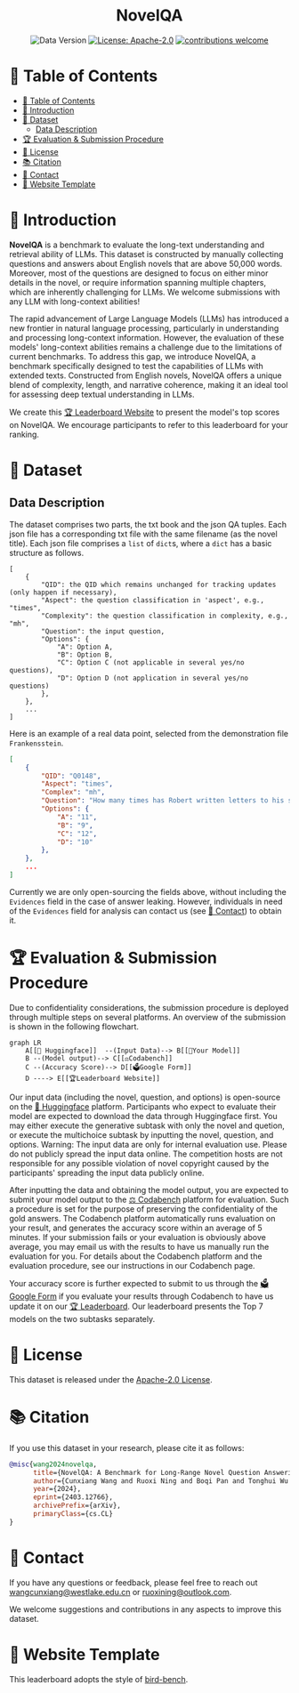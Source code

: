 <div align="center">
  <h1> NovelQA </h1>
  
  ![Data Version](https://img.shields.io/badge/Data%20Version-1.0.0-blue.svg?style=for-the-badge&logo=appveyor)
  [![License: Apache-2.0](https://img.shields.io/crates/l/Ap?style=for-the-badge)](https://opensource.org/licenses/Apache-2.0)
  [![contributions welcome](https://img.shields.io/badge/contributions-welcome-brightgreen.svg?style=for-the-badge)](https://github.com/NovelQA/novelqa.github.io/issues)
</div>

# 📌 Table of Contents
- [📌 Table of Contents](#-table-of-contents)
- [🚀 Introduction](#-introduction)
- [📝 Dataset](#-dataset)
  - [Data Description](#data-description)
- [🏆 Evaluation \& Submission Procedure](#-evaluation--submission-procedure)
- [📜 License](#-license)
- [📚 Citation](#-citation)
- [📮 Contact](#-contact)
- [🎨 Website Template](#-website-template)
  
# 🚀 Introduction

  **NovelQA** is a benchmark to evaluate the long-text understanding and retrieval ability of LLMs. This dataset is constructed by manually collecting questions and answers about English novels that are above 50,000 words. Moreover, most of the questions are designed to focus on either minor details in the novel, or require information spanning multiple chapters, which are inherently challenging for LLMs. We welcome submissions with any LLM with long-context abilities!

  The rapid advancement of Large Language Models (LLMs) has introduced a new frontier in natural language processing, particularly in understanding and processing long-context information. However, the evaluation of these models' long-context abilities remains a challenge due to the limitations of current benchmarks. To address this gap, we introduce NovelQA, a benchmark specifically designed to test the capabilities of LLMs with extended texts. Constructed from English novels, NovelQA offers a unique blend of complexity, length, and narrative coherence, making it an ideal tool for assessing deep textual understanding in LLMs. 

  We create this [🏆 Leaderboard Website](https://novelqa.github.io/) to present the model's top scores on NovelQA. We encourage participants to refer to this leaderboard for your ranking.


# 📝 Dataset
  ## Data Description

  The dataset comprises two parts, the txt book and the json QA tuples. Each json file has a corresponding txt file with the same filename (as the novel title). 
  Each json file comprises a `list` of `dict`s, where a `dict` has a basic structure as follows.
```
[
    {
        "QID": the QID which remains unchanged for tracking updates (only happen if necessary),
        "Aspect": the question classification in 'aspect', e.g., "times",
        "Complexity": the question classification in complexity, e.g., "mh",
        "Question": the input question,
        "Options": {
            "A": Option A,
            "B": Option B,
            "C": Option C (not applicable in several yes/no questions),
            "D": Option D (not application in several yes/no questions)
        },
    },
    ...
]
```
  Here is an example of a real data point, selected from the demonstration file `Frankensstein`.
```json
[
    {
        "QID": "Q0148",
        "Aspect": "times",
        "Complex": "mh",
        "Question": "How many times has Robert written letters to his sister?",
        "Options": {
            "A": "11",
            "B": "9",
            "C": "12",
            "D": "10"
        },
    },
    ...
]
```
Currently we are only open-sourcing the fields above, without including the `Evidences` field in the case of answer leaking. However, individuals in need of the `Evidences` field for analysis can contact us (see [📮 Contact](#-contact)) to obtain it.

# 🏆 Evaluation & Submission Procedure

  Due to confidentiality considerations, the submission procedure is deployed through multiple steps on several platforms. An overview of the submission is shown in the following flowchart.

```mermaid
graph LR
    A[[🤗 Huggingface]]  --(Input Data)--> B[[🤖Your Model]]
    B --(Model output)--> C[[⚖️Codabench]]
    C --(Accuracy Score)--> D[[🗳️Google Form]]
    D ----> E[[🏆Leaderboard Website]]
```

  Our input data (including the novel, question, and options) is open-source on the [🤗 Huggingface](https://huggingface.co/datasets/NovelQA/NovelQA) platform. Participants who expect to evaluate their model are expected to download the data through Huggingface first. You may either execute the generative subtask with only the novel and quetion, or execute the multichoice subtask by inputting the novel, question, and options. Warning: The input data are only for internal evaluation use. Please do not publicly spread the input data online. The competition hosts are not responsible for any possible violation of novel copyright caused by the participants' spreading the input data publicly online.

  After inputting the data and obtaining the model output, you are expected to submit your model output to the [⚖️ Codabench](https://www.codabench.org/competitions/2727/#/participate-tab) platform for evaluation. Such a procedure is set for the purpose of preserving the confidentiality of the gold answers. The Codabench platform automatically runs evaluation on your result, and generates the accuracy score within an average of 5 minutes. If your submission fails or your evaluation is obviously above average, you may email us with the results to have us manually run the evaluation for you. For details about the Codabench platform and the evaluation procedure, see our instructions in our Codabench page.

  Your accuracy score is further expected to submit to us through the [🗳️ Google Form](https://docs.google.com/forms/d/e/1FAIpQLSdGneRm_Cna6sigDaugGEToVDjlAR0cogAI105fZa4dvILbnA/viewform?usp=sf_link) if you evaluate your results through Codabench to have us update it on our [🏆 Leaderboard](https://novelqa.github.io/). Our leaderboard presents the Top 7 models on the two subtasks separately.

# 📜 License

This dataset is released under the [Apache-2.0 License](LICENSE).

# 📚 Citation

If you use this dataset in your research, please cite it as follows:
```bibtex
@misc{wang2024novelqa,
      title={NovelQA: A Benchmark for Long-Range Novel Question Answering}, 
      author={Cunxiang Wang and Ruoxi Ning and Boqi Pan and Tonghui Wu and Qipeng Guo and Cheng Deng and Guangsheng Bao and Qian Wang and Yue Zhang},
      year={2024},
      eprint={2403.12766},
      archivePrefix={arXiv},
      primaryClass={cs.CL}
}
```
# 📮 Contact

If you have any questions or feedback, please feel free to reach out wangcunxiang@westlake.edu.cn or ruoxining@outlook.com. 

We welcome suggestions and contributions in any aspects to improve this dataset. 


# 🎨 Website Template

This leaderboard adopts the style of [bird-bench](https://github.com/bird-bench/bird-bench.github.io).
